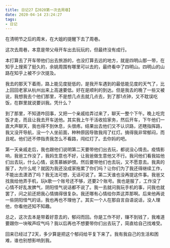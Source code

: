 ```yaml
---
title: 日记27【2020第一次去周巷】
date: 2020-04-14 23:24:27
tags:
- 日记
---
```


在清明节之后的周末，在大姐的提醒下去了周巷。

这次去周巷，本意是带父母开车出去玩玩的，但最终没有成行。

本打算去了开车带他们出去旅游的，也没打算去远的地方，就是四明山那一带，在知乎上搜索了挺久的，余姚周围有哪里可以去的，最终看中了四明山。四明山的山路在知乎上被不少次提及。

我去的那天下着雨，路上能见度挺低的，是我开车遇到的最低能见度的天气了，比上回回老家从杭州出来上高速要低。好在是顺利的到达。但是我去的晚了一些又被说，我想我去个他们那里，不是想几点去就几点去，到了那1点钟，又不耽误吃饭，在群里就说要训我。凭什么？

到了那里，不知道咋回事，又把一个亲戚给弄过来了，聊天一整个下午。晚上吃完饭才走，而且让我去开车送他。其实我上午干活收拾家务，然后开车，下午他们一直大声聊天，我也得不到休息，头很疼。结果出去他们又不认识路，还瞎指挥路，我又没开导航，没一个人坐前面，种种原因导致我闯了红灯。搞得我非常郁闷，而且呢。他们还不停指责我怎么不看路，闯红灯了。去你妈的吧。

第一天亲戚走后，我也跟他们说明第二天要带他们出去玩，都说没心情去。疫情影响，我爸工作没了，我妈生意也不好，让我爸做生意他又不行。我问他们看我姑他们出去玩，什么心情，说羡慕嫉妒恨。然后要带他们也去玩，又不愿意去。我真的服了，为什么呢？就因为我还没成家拖累了你们吗？让你们为了我还得继续工作，不能出去潇洒了吗？我无法可想，无话可说了。第二天谁也没再提这件事。我爸又找我给他弄手机，玩k歌一个账号还不够，还要2个账号。我也是服了，工作没了心情不好乱发脾气，阴阳怪气说话都不说了。我一去就问我玩手机的事，问我也就罢了，问之前还把我心情搞得很复杂。我还哪有心情给你弄这弄那啊。后来他再说一些阴阳怪气的话，我也再也不理他了。其实一个人在那自言自语说话，没人理他，你看他还知不知趣。

总之，这次去本是带着好意去的，郁闷而回。你是工作不好，赚不到钱了，我难道要跟你一块唉声叹气吗？我以后再也不想要带你们出去玩了，简直给自己找难受。

回来已经过了2天，多少算是把这个郁闷给平复下来了。我有我自己的生活和困难，谁也别想影响到我。
